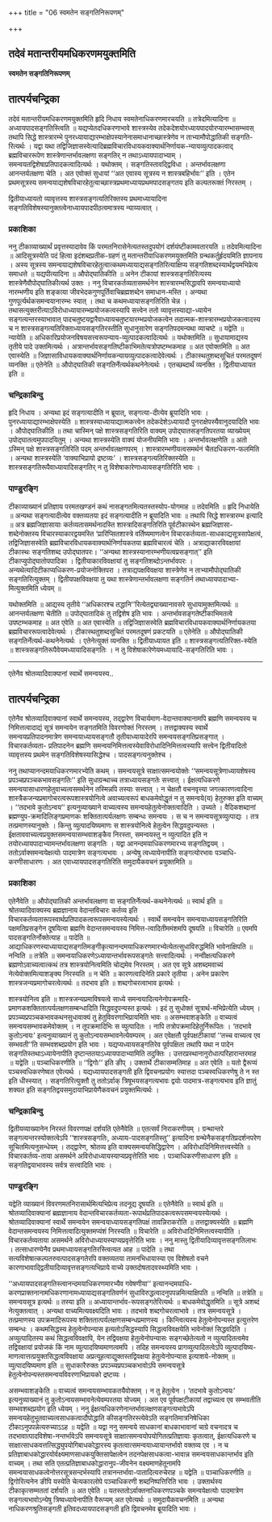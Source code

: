 +++
title = "06 स्वमतेन सङ्गतिनिरूपणम्"

+++


## तदेवं मतान्तरीयमधिकरणमयुक्तमिति

**स्वमतेन सङ्गतिनिरूपणम्**

## **तात्पर्यचन्द्रिका**

तदेवं मतान्तरीयमधिकरणमयुक्तमिति हृदि निधाय स्वमतेनाधिकरणमारचयति ॥ तत्रेदमित्यादिना ॥ अध्यायपादसङ्गतिस्त्विति ॥ यद्यप्येतदधिकरणाभावे शास्त्रस्येव तदेकदेशयोरध्यायपादयोरप्यारम्भासम्भवस् तथापि सिद्धे शास्त्रारम्भे पुनरध्यायाद्यारम्भाक्षेपस्यानेनासमाधानाच्छास्त्रेणेव न ताभ्यामौपोद्धातिकी सङ्गति-रित्यर्थः । यद्वा यथा तद्विजिज्ञासस्वेत्यादिब्रह्मविचारविधायकवाक्यार्थनिर्णायक-न्यायव्युत्पादकत्वाद् ब्रह्मविचाररूपेण शास्त्रेणान्तर्भावलक्षणा सङ्गतिर् न तथाऽध्यायपादाभ्याम् । समन्वयतद्विशेषाप्रतिपादकत्वादित्यर्थः । यथोक्तम् । सङ्गतिस्तावद्द्विविधा । अन्तर्भावलक्षणा आनन्तर्यलक्षणा चेति । अत एवोक्तं सुधायां ‘‘अत एवास्य सूत्रस्य न शास्त्रबहिर्भावः’’ इति । एतेन प्रथमसूत्रस्य समन्वयाद्यशेषविचारहेतुत्वाच्छास्त्रप्रथमाध्यायप्रथमपादसङ्गतय इति कल्पतरूक्तं निरस्तम् ।

द्वितीयाध्यायतो व्यावृत्तस्य शास्त्रसङ्गत्यतिरिक्तस्य प्रथमाध्यायादिना सङ्गतिविशेषस्यानुक्तत्वेनाध्यायपादपीठत्वमात्रस्य न्याय्यत्वात् ।

### **प्रकाशिका**

ननु टीकाव्याख्यार्थं प्रवृत्तस्यादावेव किं परमतनिरासेनेत्यतस्तदुपयोगं दर्शयंष्टीकामवतारयति ॥ तदेवमित्यादिना ॥ आदिसूत्रस्येति पदं हित्वा इदंशब्दप्रतीक-ग्रहणं तु मतान्तरीयाधिकरणमयुक्तमिति ग्रन्थकर्तुर्हृदयमिति ज्ञापनाय । अस्य सूत्रस्य समन्वयाद्यशेषविचारहेतुत्वात्कथमध्यायाद्यसङ्गतिरित्याक्षिप्य सङ्गतिशब्दस्यार्थद्वयमभिप्रेत्य समाधत्ते ॥ यद्यपीत्यादिना ॥ औपोद्घातिकीति ॥ अनेन टीकायां शास्त्रसङ्गतिरित्यस्य शास्त्रेणैवौपोद्घातिकीत्यर्थ उक्तः । ननु विचारकर्तव्यतासमर्थनेन शास्त्रारम्भसिद्धावपि समन्वयाध्यायो नारम्भणीय इति शङ्काया जीवभेदकगुणपूर्तिवाचिब्रह्मशब्देन समाधान-मस्ति । अन्यथा गुणपूर्त्यर्थकसमन्वयानारम्भः स्यात् । तथा च कथमध्यायासङ्गतिरिति चेन्न । तथासत्युक्तरीत्याऽविरोधाध्यायारम्भप्रयोजकत्वस्यापि सत्त्वेन ततो व्यावृत्तस्याद्या-ध्यायेन सङ्गत्यन्तरस्याभावात् पादचतुष्टयद्वारैवाध्यायचतुष्टयारम्भप्रयोजकत्वेन तदात्मक-शास्त्रारम्भप्रयोजकत्वादस्य च न शास्त्रसङ्गत्यतिरिक्ताध्यायसङ्गतिरस्तीति सुधानुसारेण सङ्गतिपदमन्यथा व्याचष्टे ॥ यद्वेति ॥ न्यायेति ॥ अधिकारिप्रयोजनविषयसत्त्वरूपन्याय-व्युत्पादकत्वादित्यर्थः ॥ यथोक्तमिति ॥ सुधायामाद्यस्य तृतीये पादे उक्तमित्यर्थः । अत्रान्तर्भावसङ्गतिष्टीकाभिमतेत्यत्रोपष्टम्भकमाह ॥ अत एवोक्तमिति ॥ अत एवास्येति ॥ जिज्ञासाविधायकवाक्यार्थनिर्णायकन्यायव्युत्पादकत्वादेवेत्यर्थः । टीकास्थतुशब्दसूचितं परमतदूषणं व्यनक्ति ॥ एतेनेति ॥ औपोद्घातिकी सङ्गतिर्नेत्यर्थकथनेनेत्यर्थः । एतच्छब्दार्थं व्यनक्ति । द्वितीयाध्यायत इति ॥

### **चन्द्रिकाबिन्दु**

हृदि निधाय । अन्यथा इदं सङ्गत्यादीति न ब्रूयात्, सङ्गत्या-दीत्येव ब्रूयादिति भावः । पुनरध्यायाद्यारम्भाक्षेपस्येति ॥ शास्त्रस्याध्यायाद्यात्मकत्त्वेन तदेकदेशेऽध्यायादौ पुनराक्षेपस्यैवानुदयादिति भावः । औपोद्घातिकीति ॥ तथा चास्मिन् पक्षे शास्त्रसङ्गतिरिति वाक्यम् उपोद्घातसङ्गतिपरतया व्याख्येयम् उपोद्घातत्वमुपपादयितुम् । अन्यथा शास्त्रस्येति वाक्यं योजनीयमिति भावः । अन्तर्भावलक्षणेति ॥ अतो ऽस्मिन् पक्षे शास्त्रसङ्गतिरिति पदम् अन्तर्भावलक्षणपरम् । शास्त्रारम्भणीयत्वसमर्थनं चैतदधिकरण-फलमिति । अन्यथा शास्त्रस्येति ‘वाक्याभिप्रायो द्रष्टव्यः’ । शास्त्रसङ्गत्यतिरिक्तस्येति ॥ शास्त्रसङ्गतिरूपैवाध्यायादिसङ्गतिर् न तु विशेषाकारेणाध्यायसङ्गतिरिति भावः ।

### **पाण्डुरङ्गि**

टीकाव्याख्यानं प्रतिज्ञाय परमतखण्डनं कथं नासङ्गतमित्यतस्तस्योप-योगमाह ॥ तदेवमिति ॥ हृदि निधायेति ॥ अन्यथा सङ्गत्यादीत्येव वक्तव्यतया इदं सङ्गत्यादीति न ब्रूयादिति भावः ॥ तथापि सिद्धे शास्त्रारम्भ इत्यादि ॥ अत्र ब्रह्मजिज्ञासायाः कर्तव्यतासमर्थनादस्ति शास्त्रादिसङ्गतिरिति पूर्वटीकास्थेन ब्रह्मजिज्ञासा-शब्देनोक्तस्य विचारस्याकारद्वयमस्ति ‘प्रारिप्सितशास्त्रे वर्तिष्यमाणत्वेन विचारकर्तव्यता-साधकाद्यसूत्रसापेक्षत्वं, तद्विजिज्ञासस्वेति ब्रह्मविचारविधायकवाक्यार्थनिर्णायकतया ब्रह्मविचारत्वं चेति । अत्राद्याकारविवक्षायां टीकास्थः सङ्गतिशब्द उपोद्घातपरः। ‘‘अन्यथा शास्त्रस्यानारम्भणीयत्वप्रसङ्गात्’’ इति टीकाप्युपोद्घातोपपादिका । द्वितीयाकारविवक्षायां तु सङ्गतिशब्दोऽन्तर्भावपरः । अन्यथेत्यादिटीकाप्यधिकरण-प्रयोजनोक्तिपरा । तत्राद्यपक्षविवक्षया शास्त्रेणेव न ताभ्यामौपोद्घातिकी सङ्गतिरित्युक्तम् । द्वितीयपक्षविवक्षया तु यथा शास्त्रेणान्तर्भावलक्षणा सङ्गतिर्न तथाध्यायपादाभ्या-मित्युक्तमिति ध्येयम् ॥

यथोक्तमिति ॥ आद्यस्य तृतीये ‘‘अधिकारश्च तद्धानि’’रित्येतद्व्याख्यानावसरे सुधायामुक्तमित्यर्थः ॥ आनन्तर्यलक्षणा चेतीति ॥ उपोद्घातादिकं तु तद्विशेष इति भावः । अन्तर्भावसङ्गतेष्टीकाभिमतत्वे उपष्टम्भकमाह ॥ अत एवेति ॥ अत एवास्येति ॥ तद्विजिज्ञासस्वेति ब्रह्मविचारविधायकवाक्यार्थनिर्णायकतया ब्रह्मविचाररूपत्वादेवेत्यर्थः । टीकास्थतुशब्दसूचितं परमतदूषणं प्रकटयति ॥ एतेनेति ॥ औपोद्घातिकी सङ्गतिर्नेत्यर्थ-कथनेनेत्यर्थः । एतेनेत्युक्तं व्यनक्ति ॥ द्वितीयाध्यायत इति ॥ शास्त्रसङ्गत्यतिरिक्त-स्येति ॥ शास्त्रसङ्गतिरूपैवेयमध्यायादिसङ्गतिः । न तु विशेषाकारेणेयमध्यायादि-सङ्गतिरिति भावः ।

------------------------------------------------------------------------

एतेनैव श्रोतव्यादिवाक्यानां स्वार्थे समन्वयस्य..

## **तात्पर्यचन्द्रिका**

एतेनैव श्रोतव्यादिवाक्यानां स्वार्थे समन्वयस्य, तद्द्वारेण विचार्यमाण-वेदान्तवाक्यानामपि ब्रह्मणि समन्वयस्य च निमित्तत्वादाद्यं सूत्रं समन्वयेन सङ्गतमिति विवरणोक्तं निरस्तम् । तत्तद्वाक्यस्य स्वार्थे समन्वयप्रतिपादनमात्रेण समन्वयाध्यायसङ्गतौ तृतीयाध्यायादेरपि समन्वयसङ्गतिप्रसङ्गात् । विचारकर्तव्यता- प्रतिपादनेन ब्रह्मणि समन्वयनिमित्तत्वस्येवाविरोधादिनिमित्तत्वस्यापि सत्त्वेन द्वितीयादितो व्यावृत्तस्य प्रथमेन सङ्गतिविशेषस्यासिद्धेश्च । पादसङ्गत्यनुक्तेश्च ।

ननु तथाप्यानन्दमयाधिकरणमारभ्येति कथम् । समन्वयसूत्रे साक्षात्समन्वयोक्तेः ‘‘समन्वयसूत्रेणाध्यायशेषस्य प्रपञ्चप्रपञ्चकभावसङ्गतिः’’ इति सुधाग्रन्थाच्च तत्राध्यायसङ्गतेः सत्त्वात् । ईक्षत्यधिकरणे समन्वयासाधारणहेतुवाच्यत्वसमर्थनेन तस्मिन्नपि तस्याः सत्त्वात् । न चेक्षतौ वचनवृत्त्या जगत्कारणत्वादिना शास्त्रैकजन्यप्रमागोचरत्वरूपशास्त्रयोनित्वे अवाच्यत्वरूपं बाधकमेवोद्धृतं न तु समन्वये(य) हेतुरुक्त इति वाच्यम् । ‘‘तदभावे कुतोऽन्वय’’ इत्यनुव्याख्याने वाच्यत्वस्य समन्वयहेतुत्वेनोक्तत्वादिति । उच्यते । वैदिकशब्दानां ब्रह्मण्युप-क्रमादिलिङ्गप्रमाणकः शक्तितात्पर्यलक्षणः सम्बन्धः समन्वयः । स च न समन्वयसूत्रव्युत्पाद्यः । तत्र तत्प्रमाणस्यानुक्तेः । किन्तु व्युत्पादयिष्यमाणः स शास्त्रयोनित्वे हेतुत्वेन सिद्धवदुपन्यस्तः । ईक्षताववाच्यत्वप्रयुक्तसमन्वयासम्भवाशङ्कैव निरस्ता, समन्वयस्तु न व्युत्पादित इति न तयोरध्यायपादाभ्यामन्तर्भावलक्षणा सङ्गतिः । यद्वा आनन्दमयाधिकरणमारभ्य सङ्गतिद्वयम् । ततोऽर्वाक्समन्वयेक्षत्योः पादमात्रेण सङ्गत्यभावः । अन्येषु त्वध्यायेनापीति सङ्गत्योरभावः पञ्चाधि-करणीसाधारणः । अत एवाध्यायपादसङ्गतिरिति समुदायैकवचनं प्रयुक्तमिति ॥

### **प्रकाशिका**

एतेनैवेति ॥ औपोद्घातिकी अन्तर्भावलक्षणा वा सङ्गतिर्नेत्यर्थ-कथनेनेत्यर्थः ॥ स्वार्थ इति ॥ श्रोतव्यादिवाक्यस्य ब्रह्मज्ञानाय वेदान्तविचारः कर्तव्य इति विचारकर्तव्यतारूपस्वार्थप्रतिपादकत्वरूपसमन्वयस्येत्यर्थः । स्वार्थे समन्वयेन समन्वयाध्यायसङ्गतिरिति पक्षमतिप्रसङ्गेन दूषयित्वा ब्रह्मणि वेदान्तसमन्वयस्य निमित्त-त्वादितीममंशमपि दूषयति ॥ विचारेति ॥ एवमपि पादसङ्गतिर्नोक्तेत्याह ॥ पादेति ॥ आद्याधिकरणस्याध्यायाद्यसङ्गतिमङ्गीकृत्यानन्दमयाधिकरणमारभ्येत्येतत्सुधाविरुद्धमिति भावेनाक्षिपति ॥ नन्विति ॥ तत्रेति ॥ समन्वयाधिकरणेऽध्यायान्तर्भावरूपसङ्गतेः सत्त्वादित्यर्थः । नन्वीक्षत्यधिकरणे ब्रह्मणोऽवाच्यत्वात्कथं तत्र शास्त्रयोनित्वमिति चोद्यमेव निरस्तम् । अत एव सूत्रे अशब्दमवाच्यं नेत्येवोक्तमित्याशङ्क्य निरस्यति ॥ न चेति ॥ कारणत्वादिनेति प्रकारे तृतीया । अनेन प्रकारेण शास्त्रजन्यप्रमागोचरत्वेत्यर्थः ॥ तदभाव इति ॥ शब्दगोचरत्वाभाव इत्यर्थः ।

शास्त्रयोनित्व इति ॥ शास्त्रजन्यप्रमाविषयत्वे साध्ये समन्वयादित्यनेनोपक्रमादि-प्रमाणकशक्तितात्पर्यलक्षणसम्बन्धादिति सिद्धवदुपन्यस्त इत्यर्थः । इदं तु सुधोक्तं सूत्रार्थ-मभिप्रेत्येति ध्येयम् । प्रपञ्च्यप्रपञ्चकभावकथनसुधावाक्यं तु हेतुविवरणाभिप्रायमिति भावः ॥ असम्भवाशङ्केति ॥ वाच्यत्वं समन्वयसम्भावकमेवोक्तम् । न तूपक्रमादिभिः स व्युत्पादितः । नापि तत्रोपक्रमादिहेतुर्निरूपितः । ‘तदभावे कुतोऽन्वयः’ इत्यनुव्याख्यानं तु कुतोऽन्वयसम्भावनेत्येवम्परम् । अत एवेक्षतौ पूर्वपक्षटीकायां ‘‘तच्च वाच्यत्व एव सम्भवती’’ति सम्भवशब्दप्रयोग इति भावः । यद्यप्यध्यायसङ्गतिरेव पूर्वपक्षिता तथापि यथा न पादेन सङ्गतिस्तथाऽध्यायेनापीति दृष्टान्ततयाऽध्यायपादाभ्यामिति तदुक्तिः । उत्तरप्रस्थानानुरोधात्परिहारान्तरमाह ॥ यद्वेति ॥ पञ्चाधिकरणीति ॥ ‘‘द्विगोः’’ इति ङीप् । उक्तार्थे टीकासम्मतिमाह ॥ अत एवेति ॥ यतो द्वैरूप्यं पञ्चस्वधिकरणेष्वत एवेत्यर्थः । यद्यध्यायपादसङ्गती इति द्विवचनप्रयोगः स्यात्तदा पञ्चस्वधिकरणेषु ते न स्त इति धीस्स्यात् । सङ्गतिरित्युक्तौ तु ततोऽर्वाक् त्रिषूभयसङ्गत्यभावः द्वयोः पादमात्र-सङ्गत्यभाव इति ज्ञातुं शक्यत इति सङ्गतिद्वयसमुदायाभिप्रायेणैकवचनं प्रयुक्तमित्यर्थः ।

### **चन्द्रिकाबिन्दु**

द्वितीयव्याख्यानेन निरस्तं विवरणपक्षं दर्शयति एतेनैवेति ॥ एतत्सर्वं निराकरणीयम् । ग्रन्थान्तरे सङ्गत्यन्तरस्योक्तत्वेऽपि ‘‘शास्त्रसङ्गतिः, अध्याय-पादसङ्गतिस्तु’’ इत्यादिना ग्रन्थेनैकसङ्गतिप्रदर्शनपरेण सूचितमित्यनुसन्धेयम् । तद्द्वारेण, श्रोतव्य इति वाक्यसमन्वयसिद्धिद्वारेण । अविरोधादिनिमित्तत्त्वस्येति ॥ विचारकर्तव्य-ताया असमर्थने अविरोधाध्यायस्याप्यप्रवृत्तेरिति भावः । पञ्चाधिकरणीसाधारण इति ॥ सङ्गतिद्वयाभावस्य सर्वत्र सत्त्वादिति भावः ।

### **पाण्डुरङ्गि**

यद्वेति व्याख्यानं विवरणमतनिरासार्थमित्यभिप्रेत्य तदनूद्य दूषयति ॥ एतेनैवेति ॥ स्वार्थ इति ॥ श्रोतव्यादिवाक्यानां ब्रह्मज्ञानाय वेदान्तविचारकर्तव्यता-रूपार्थप्रतिपादकत्वरूपसमन्वयस्येत्यर्थः । श्रोतव्यादिवाक्यानां स्वार्थे समन्वयेन समन्वयाध्यायसङ्गतिपक्षं तावन्निराकरोति ॥ तत्तद्वाक्यस्येति ॥ ब्रह्मणि वेदान्तसमन्वयस्य निमित्तत्वादित्युक्तमप्यंशं निरस्यति ॥ विचारेति ॥ अविरोधादिनिमित्तत्वस्यापीति । विचारकर्तव्यताया असमर्थने अविरोधाध्यायस्याप्यप्रवृत्तेरिति भावः । ननु मास्तु द्वितीयादिव्यावृत्तसङ्गतिलाभः । तत्साधारण्येनैव प्रथमाध्यायसङ्गतिरस्त्वित्यत आह ॥ पादेति ॥ तथा सत्यविशेषात्कल्पतरुवत्पादसङ्गतेरपि वक्तव्यतया तामनभिधायास्या एव विशेषतो वचने कारणाभावाद्द्वितीयादिव्यावृत्तसङ्गत्यभिप्राये वाच्ये उक्तदोषतादवस्थ्यमिति भावः ।

‘‘अध्यायपादसङ्गतिस्त्वानन्दमयाधिकरणमारभ्यैव गवेषणीया’’ इत्यानन्दमयाधि-करणप्राक्तनानामधिकरणानामध्यायाद्यसङ्गतिवर्णनं सुधाविरुद्धत्वादनुपपन्नमित्याक्षिपति ॥ नन्विति ॥ तत्रेति ॥ समन्वयसूत्र इत्यर्थः ॥ तस्या इति ॥ अध्यायान्तर्भाव-रूपसङ्गतेरित्यर्थः ॥ बाधकमेवोद्धृतमिति ॥ सूत्रे अशब्दं नेत्युक्तत्वात् । अन्यथा वाच्यमित्यवक्ष्यदिति भावः । तदभावे शब्दगोचरत्वाभावे । तत्र समन्वयसूत्रे । तत्प्रमाणस्य उपक्रमादिरूपस्य शक्तितात्पर्यलक्षणसम्बन्धप्रमाणस्य । किन्त्वित्यस्य हेतुत्वेनोपन्यस्त इत्युत्तरेण सम्बन्धः । कथमसिद्धस्य हेतुत्वेनोपन्यास इत्यतोऽसिद्धस्यापि सिद्धत्वविवक्षयेति भावेनोक्तं सिद्धवदिति । अव्युत्पादितस्य कथं सिद्धत्वविवक्षापि, येन तद्विवक्षया हेतुत्वेनोपन्यासः सङ्गच्छेतेत्यतो न व्युत्पादितत्वमेव तद्विवक्षायां प्रयोजकं किं नाम व्युत्पादयिष्यमाणत्वमपि । तदिह समन्वयस्य प्रागव्युत्पादितत्वेऽपि व्युत्पादयिष्य-माणत्वात्तत्प्रयुक्तसिद्धत्वविवक्षाया अप्रत्यूहत्वाद्युक्तस्तद्विवक्षया हेतुत्वेनोपन्यास इत्याशये-नोक्तम् ॥ व्युत्पादयिष्यमाण इति ॥ सुधाकारैरुक्तः प्रपञ्च्यप्रपञ्चकभावोऽपि समन्वयसूत्रे हेतुत्वेनोपन्यस्तसमन्वयविवरणाभिप्रायको द्रष्टव्यः ।

असम्भवाशङ्केति ॥ वाच्यत्वं समन्वयसम्भावकतयैवोक्तम् । न तु हेतुत्वेन । ‘तदभावे कुतोऽन्वयः’ इत्यनुव्याख्यानं तु कुतोऽन्वयसम्भावनेत्येवम्परतया योज्यम् । अत एव पूर्वपक्षटीकायां तद्वाच्यत्व एव सम्भवतीति सम्भवशब्दप्रयोग इति ध्येयम् । ननु ईक्षत्यधिकरणेनान्तर्भावलक्षणसङ्गत्यभावेऽपि समन्वयहेतुभूतवाच्यत्वसाधकत्वादौपोद्धाति कीसङ्गतिरस्त्येवेऽति सङ्गतिमात्रनिषेधिका टीकाऽनुपपन्नेत्यरुच्याऽऽह ॥ यद्वेति ॥ यद्वा ननु समन्वये साधकानां बाधकाभावानां चाग्रे वचनादत्र च तदभावात्पादविशेषा-नन्तर्भावेऽपि समन्वयसूत्रे साक्षात्समन्वयोपयोगितत्प्रतिज्ञायाः कृतत्वात्, ईक्षत्यधिकरणे च साक्षात्साधकवत्तत्सिद्ध्युपयोगिबाधकोद्धारस्य कृतत्वात्समन्वयाध्यायान्तर्भावो वक्तव्य एव । न च प्रतिज्ञाबाधकोद्धारयोर्वक्ष्यमाणसाधकयुक्तिसापेक्षत्वेन तदनपेक्षसाधकत्वा-भावान्न समन्वयसाधकान्तर्भाव इति वाच्यम् । तथा सति एतत्प्रतिज्ञाबाधकोद्धारानुप-जीवनेन वक्ष्यमाणहेतूनामपि समन्वयासाधकत्वेनोत्तरसूत्रसन्दर्भस्यापि तत्रानन्तर्भावा-पातादित्यरुचेराह ॥ यद्वेति ॥ पञ्चाधिकरणीति ॥ द्विगोरित्यनेन ङीपि यस्येति चेत्यकारलोपे पञ्चाधिकरणी शब्दनिष्पत्तिरिति भावः । उक्तार्थस्य टीकाकृत्सम्मततां दर्शयति ॥ अत एवेति ॥ यतस्ततोऽर्वाक्तनाधिकरणपञ्चके समन्वयेक्षत्योः पादमात्रेण सङ्गत्यभावोऽन्येषु त्रिष्वध्यायेनापीति वैरूप्यम् अत एवेत्यर्थः ॥ समुदायैकवचनमिति ॥ अन्यथा नाधिकरणश्रुतिसङ्गती इतिवदध्यायपादसङ्गती इति द्विवचनमेव ब्रूयादिति भावः ।

